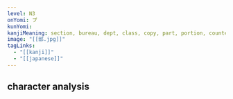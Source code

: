 ```yaml
---
level: N3
onYomi: ブ
kunYomi:
kanjiMeaning: section, bureau, dept, class, copy, part, portion, counter for copies of a newspaper or magazine
image: "[[部.jpg]]"
tagLinks:
  - "[[kanji]]"
  - "[[japanese]]"
---
```

## character analysis